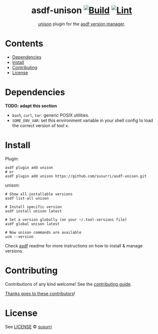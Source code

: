 <div align="center">

# asdf-unison [![Build](https://github.com/susurri/asdf-unison/actions/workflows/build.yml/badge.svg)](https://github.com/susurri/asdf-unison/actions/workflows/build.yml) [![Lint](https://github.com/susurri/asdf-unison/actions/workflows/lint.yml/badge.svg)](https://github.com/susurri/asdf-unison/actions/workflows/lint.yml)


[unison](https://www.unison-lang.org/) plugin for the [asdf version manager](https://asdf-vm.com).

</div>

# Contents

- [Dependencies](#dependencies)
- [Install](#install)
- [Contributing](#contributing)
- [License](#license)

# Dependencies

**TODO: adapt this section**

- `bash`, `curl`, `tar`: generic POSIX utilities.
- `SOME_ENV_VAR`: set this environment variable in your shell config to load the correct version of tool x.

# Install

Plugin:

```shell
asdf plugin add unison
# or
asdf plugin add unison https://github.com/susurri/asdf-unison.git
```

unison:

```shell
# Show all installable versions
asdf list-all unison

# Install specific version
asdf install unison latest

# Set a version globally (on your ~/.tool-versions file)
asdf global unison latest

# Now unison commands are available
ucm --version
```

Check [asdf](https://github.com/asdf-vm/asdf) readme for more instructions on how to
install & manage versions.

# Contributing

Contributions of any kind welcome! See the [contributing guide](contributing.md).

[Thanks goes to these contributors](https://github.com/susurri/asdf-unison/graphs/contributors)!

# License

See [LICENSE](LICENSE) © [susurri](https://github.com/susurri/)
